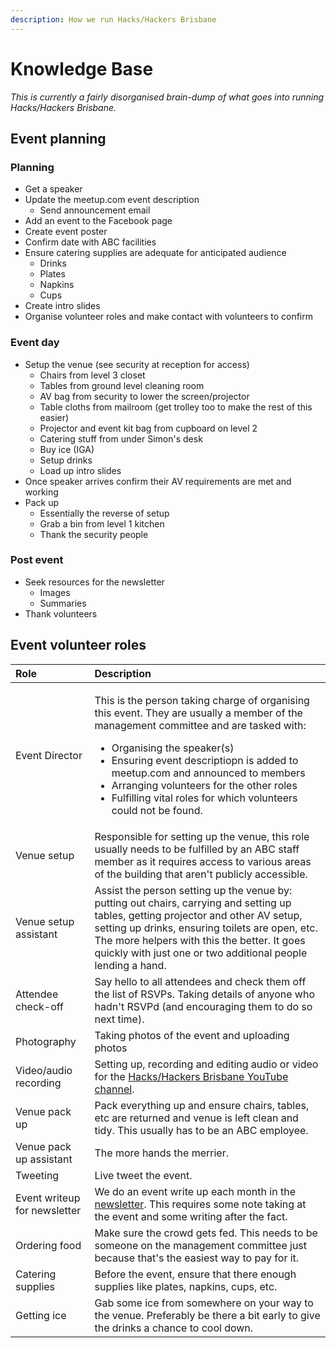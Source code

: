 ```yaml
---
description: How we run Hacks/Hackers Brisbane
---
```


# Knowledge Base

_This is currently a fairly disorganised brain-dump of what goes into running Hacks/Hackers Brisbane._

## Event planning

### Planning

* Get a speaker
* Update the meetup.com event description
  * Send announcement email
* Add an event to the Facebook page 
* Create event poster
* Confirm date with ABC facilities
* Ensure catering supplies are adequate for anticipated audience
  * Drinks
  * Plates
  * Napkins
  * Cups
* Create intro slides
* Organise volunteer roles and make contact with volunteers to confirm

### Event day

* Setup the venue \(see security at reception for access\)
  * Chairs from level 3 closet
  * Tables from ground level cleaning room
  * AV bag from security to lower the screen/projector
  * Table cloths from mailroom \(get trolley too to make the rest of this easier\)
  * Projector and event kit bag from cupboard on level 2
  * Catering stuff from under Simon's desk
  * Buy ice \(IGA\)
  * Setup drinks
  * Load up intro slides
* Once speaker arrives confirm their AV requirements are met and working
* Pack up
  * Essentially the reverse of setup
  * Grab a bin from level 1 kitchen
  * Thank the security people

### Post event

* Seek resources for the newsletter
  * Images
  * Summaries
* Thank volunteers 

## Event volunteer roles

<table>
  <thead>
    <tr>
      <th style="text-align:left">Role</th>
      <th style="text-align:left">Description</th>
    </tr>
  </thead>
  <tbody>
    <tr>
      <td style="text-align:left">Event Director</td>
      <td style="text-align:left">
        <p>This is the person taking charge of organising this event. They are usually
          a member of the management committee and are tasked with:</p>
        <ul>
          <li>Organising the speaker(s)</li>
          <li>Ensuring event descriptiopn is added to meetup.com and announced to members</li>
          <li>Arranging volunteers for the other roles</li>
          <li>Fulfilling vital roles for which volunteers could not be found.</li>
        </ul>
      </td>
    </tr>
    <tr>
      <td style="text-align:left">Venue setup</td>
      <td style="text-align:left">Responsible for setting up the venue, this role usually needs to be fulfilled
        by an ABC staff member as it requires access to various areas of the building
        that aren&apos;t publicly accessible.</td>
    </tr>
    <tr>
      <td style="text-align:left">Venue setup assistant</td>
      <td style="text-align:left">Assist the person setting up the venue by: putting out chairs, carrying
        and setting up tables, getting projector and other AV setup, setting up
        drinks, ensuring toilets are open, etc. The more helpers with this the
        better. It goes quickly with just one or two additional people lending
        a hand.</td>
    </tr>
    <tr>
      <td style="text-align:left">Attendee check-off</td>
      <td style="text-align:left">Say hello to all attendees and check them off the list of RSVPs. Taking
        details of anyone who hadn&apos;t RSVPd (and encouraging them to do so
        next time).</td>
    </tr>
    <tr>
      <td style="text-align:left">Photography</td>
      <td style="text-align:left">Taking photos of the event and uploading photos</td>
    </tr>
    <tr>
      <td style="text-align:left">Video/audio recording</td>
      <td style="text-align:left">Setting up, recording and editing audio or video for the <a href="https://www.youtube.com/channel/UCMfWz1-TQrErri9kgMUynqw">Hacks/Hackers Brisbane YouTube channel</a>.</td>
    </tr>
    <tr>
      <td style="text-align:left">Venue pack up</td>
      <td style="text-align:left">Pack everything up and ensure chairs, tables, etc are returned and venue
        is left clean and tidy. This usually has to be an ABC employee.</td>
    </tr>
    <tr>
      <td style="text-align:left">Venue pack up assistant</td>
      <td style="text-align:left">The more hands the merrier.</td>
    </tr>
    <tr>
      <td style="text-align:left">Tweeting</td>
      <td style="text-align:left">Live tweet the event.</td>
    </tr>
    <tr>
      <td style="text-align:left">Event writeup for newsletter</td>
      <td style="text-align:left">We do an event write up each month in the <a href="https://us20.campaign-archive.com/home/?u=b159620fe75ddd72734247f92&amp;id=298dc804d1">newsletter</a>.
        This requires some note taking at the event and some writing after the
        fact.</td>
    </tr>
    <tr>
      <td style="text-align:left">Ordering food</td>
      <td style="text-align:left">Make sure the crowd gets fed. This needs to be someone on the management
        committee just because that&apos;s the easiest way to pay for it.</td>
    </tr>
    <tr>
      <td style="text-align:left">Catering supplies</td>
      <td style="text-align:left">Before the event, ensure that there enough supplies like plates, napkins,
        cups, etc.</td>
    </tr>
    <tr>
      <td style="text-align:left">Getting ice</td>
      <td style="text-align:left">Gab some ice from somewhere on your way to the venue. Preferably be there
        a bit early to give the drinks a chance to cool down.</td>
    </tr>
  </tbody>
</table>




